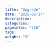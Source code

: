 ```yaml
---
title: "Upgrade"
date: "2025-02-17"
description:
categories:
pageintoc: "256"
tags:
weight: "3"
---
```


<a id="upgrade"></a>

<!--# Upgrades -->








